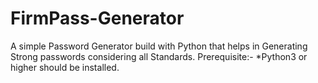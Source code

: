 # FirmPass-Generator
A simple Password Generator build with Python that helps in Generating Strong passwords considering all Standards.
Prerequisite:-
*Python3 or higher should be installed.

